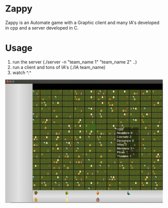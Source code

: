 Zappy
=====

Zappy is an Automate game with a Graphic client and many IA's developed in cpp and a server developed in C.

Usage
=====

1. run the server (./server -n "team_name 1" "team_name 2" ..)
2. run a client and tons of IA's (./IA team_name)
3. watch ^.^

![=> SCREENSHOT <=](zappy.jpg "zappy")